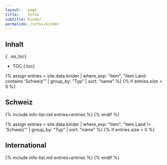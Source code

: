```yaml
---
layout:   page
title:    Infos
subtitle: Kinder
permalink: /infos/kinder
---
```


## Inhalt
{: .no_toc}

* TOC
{:toc}

{% assign entries = site.data.kinder | where_exp: "item", "item.Land contains 'Schweiz'" | group_by: "Typ"  | sort: "name" %}
{% if entries.size > 0 %}
## Schweiz
{% include info-list.md entries=entries %}
{% endif %}

{% assign entries = site.data.kinder | where_exp: "item", "item.Land != 'Schweiz'" | group_by: "Typ"  | sort: "name" %}
{% if entries.size > 0 %}
## International
{% include info-list.md entries=entries %}
{% endif %}

